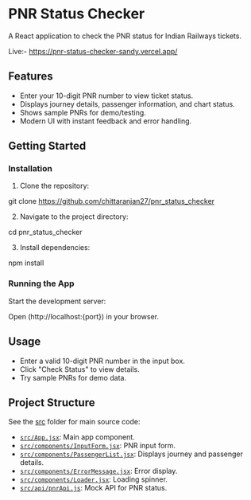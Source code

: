 # PNR Status Checker

A React application to check the PNR status for Indian Railways tickets.

Live:- https://pnr-status-checker-sandy.vercel.app/

## Features

- Enter your 10-digit PNR number to view ticket status.
- Displays journey details, passenger information, and chart status.
- Shows sample PNRs for demo/testing.
- Modern UI with instant feedback and error handling.

## Getting Started

### Installation

1. Clone the repository: 
  
git clone https://github.com/chittaranjan27/pnr_status_checker

2. Navigate to the project directory:

cd pnr_status_checker

3. Install dependencies:

npm install

### Running the App

Start the development server:

Open (http://localhost:{port}) in your browser.

## Usage

- Enter a valid 10-digit PNR number in the input box.
- Click "Check Status" to view details.
- Try sample PNRs for demo data.

## Project Structure

See the [src](src) folder for main source code:

- [`src/App.jsx`](src/App.jsx): Main app component.
- [`src/components/InputForm.jsx`](src/components/InputForm.jsx): PNR input form.
- [`src/components/PassengerList.jsx`](src/components/PassengerList.jsx): Displays journey and passenger details.
- [`src/components/ErrorMessage.jsx`](src/components/ErrorMessage.jsx): Error display.
- [`src/components/Loader.jsx`](src/components/Loader.jsx): Loading spinner.
- [`src/api/pnrApi.js`](src/api/pnrApi.js): Mock API for PNR status.
